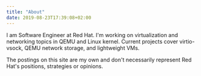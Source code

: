 ```yaml
---
title: "About"
date: 2019-08-23T17:39:08+02:00
---
```


I am Software Engineer at Red Hat. I'm working on virtualization and networking topics in QEMU and Linux kernel. Current projects cover virtio-vsock, QEMU network storage, and lightweight VMs.

The postings on this site are my own and don't necessarily represent Red Hat's positions, strategies or opinions.
